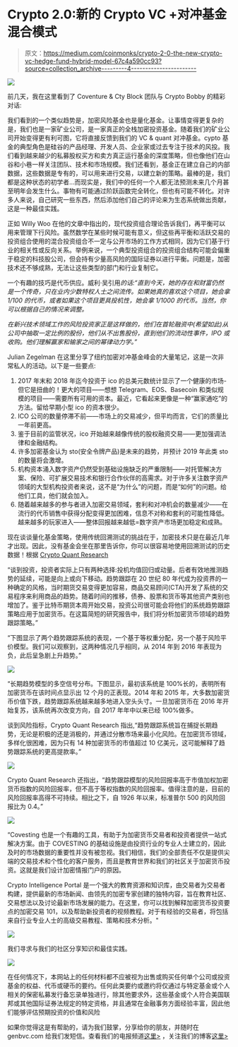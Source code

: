 # Crypto 2.0:新的 Crypto VC +对冲基金混合模式

> 原文：<https://medium.com/coinmonks/crypto-2-0-the-new-crypto-vc-hedge-fund-hybrid-model-67c4a590cc93?source=collection_archive---------4----------------------->

![](img/d42c91cad6233410bdd1fa17e96b1ec8.png)

前几天，我在这里看到了 Coventure & Cty Block 团队与 Crypto Bobby 的精彩对话:

我们看到的一个类似趋势是，加密风险基金也是量化基金。让事情变得更复杂的是，我们也是一家矿业公司，是一家真正的全栈加密投资基金。随着我们的矿业公司开始变得更有利可图，它将直接反馈到我们的 VC & quant 对冲基金。cypto 基金的典型角色是硅谷的产品经理、开发人员、企业家或过去专注于技术的风投。我们看到越来越少的私募股权买方和卖方真正运行基金的深度策略，但也像他们在山谷和小巷一样关注团队、技术和市场规模。我们还看到，基金正在建立自己的内部数据，这些数据是专有的，可以用来进行交易，以建立新的策略。最棒的是，我们都是这种状态的初学者…而现实是，我们中的任何一个人都无法预测未来几个月甚至明年会发生什么。事物有可能通过阶跃函数完全转化，但也有可能不转化。对许多人来说，自己研究一些东西，然后添加他们自己的评论来为生态系统做出贡献，这是一种最佳实践。

正如 Willy Woo 在他的文章中指出的，现代投资组合理论告诉我们，再平衡可以用来管理下行风险。虽然数学在某些时候可能有意义，但这些再平衡和活跃交易的投资组合使用的混合投资组合不一定与公开市场的工作方式相同，因为它们基于行业的相关性或反向关系。举例来说，一个典型投资组合的投资组合结构可能会偏重于稳定的科技股公司，但会持有少量高风险的国际证券以进行平衡。问题是，加密技术还不够成熟，无法让这些类型的部门和行业复制它。

一个有趣的技巧是代币供应。威利·吴引用*的话:“直到今天，她的存在和财富仍然是一个传奇，只在业内少数特权人士之间流传。如果她真的喜欢这个项目，她会拿 1/100 的代币，或者如果这个项目更具投机性，她会拿 1/1000 的代币。当然，你可以根据自己的情况来调整。*

*在新兴技术领域工作的风险投资家正是这样做的，他们在首轮融资中(希望如此)从公司中抽取一定比例的股份，他们从不出售股份，直到他们的流动性事件，IPO 或收购。他们理解赢家和输家之间的幂律动力学。”*

Julian Zegelman 在这里分享了纽约加密对冲基金峰会的大量笔记，这是一次非常私人的活动。以下是一些要点:

1.  2017 年末和 2018 年迄今投资于 ico 的总美元数统计显示了一个健康的市场-但它是扭曲的！更大的项目——想想 Telegram、EOS、Basecoin 和类似规模的项目——需要所有可用的资本。最近，它看起来更像是一种“赢家通吃”的方法。留给早期小型 ico 的资本很少。
2.  ICO 公司的数量停滞不前——市场上的交易减少，但平均而言，它们的质量比一年前更高。
3.  鉴于目前的监管状况，ico 开始越来越像传统的股权融资交易——更加强调法律和金融结构。
4.  许多加密基金认为 sto(安全令牌产品)是未来的趋势，并预计 2019 年此类 sto 的数量将会激增。
5.  机构资本涌入数字资产仍然受到基础设施缺乏的严重限制——对托管解决方案、保险、可扩展交易技术和银行合作伙伴的高需求。对于许多关注数字资产领域的大型机构投资者来说，这不是“为什么”的问题，而是“如何”的问题。给他们工具，他们就会加入。
6.  随着越来越多的参与者进入加密交易领域，套利和对冲机会的数量减少——在流行的代币销售中获得分配变得更加困难，信息不对称和套利的可能性降低。越来越多的玩家进入——整体回报越来越低=数字资产市场更加稳定和成熟。

现在谈谈量化基金策略，使用传统回溯测试的挑战在于，加密技术只是在最近几年才出现。因此，没有基金会坐在那里告诉你，你可以很容易地使用回溯测试的历史数据！根据 [Crypto Quant Research](https://cryptoquantresearch.com/research-trend-following-in-cryptocurrencies)

“谈到投资，投资者实际上只有两种选择:投机均值回归或动量。后者有效地推测趋势的延续，可能是向上或向下移动。趋势跟踪在 20 世纪 80 年代成为投资界的一种确定的风格，当时期货交易变得更加容易，商品交易顾问(CTA)开发了系统的交易程序来利用商品的趋势。随着时间的推移，债券、股票和货币等其他资产类别也增加了。鉴于比特币期货本周开始交易，投资公司很可能会将他们的系统趋势跟踪策略应用于加密货币。在这篇简短的研究报告中，我们将分析加密货币领域的趋势跟踪策略。”

“下图显示了两个趋势跟踪系统的表现，一个基于等权重分配，另一个基于风险平价模型。我们可以观察到，这两种情况几乎相同，从 2014 年到 2016 年表现为负，此后呈急剧上升趋势。”

![](img/280d7fe90345ca07661076a6189e4d62.png)

“长期趋势模型的多空信号分布。下图显示，最初该系统是 100%长的，表明所有加密货币在该时间点显示出 12 个月的正表现。2014 年和 2015 年，大多数加密货币价值下跌，趋势跟踪系统越来越多地进入空头头寸。一旦加密货币在 2016 年开始复苏，该系统再次改变方向，自 2017 年年中以来已经 100%做多。

谈到风险指标，Crypto Quant Research 指出,“趋势跟踪系统旨在捕捉长期趋势，无论是积极的还是消极的，并通过分散市场来最小化风险。在加密货币领域，多样化很困难，因为只有 14 种加密货币的市值超过 10 亿美元，这可能解释了趋势跟踪系统的更高提款率。”

![](img/dfc6f0485e020ab90f2150ec73a5fd57.png)

Crypto Quant Research 还指出，“趋势跟踪模型的风险回报率高于市值加权加密货币指数的风险回报率，但不高于等权指数的风险回报率。值得注意的是，目前的风险回报率高得不可持续。相比之下，自 1926 年以来，标准普尔 500 的风险回报比为 0.4。”

![](img/ff26939005741e1ba359850aee9dba28.png)

“Covesting 也是一个有趣的工具，有助于为加密货币交易者和投资者提供一站式解决方案。由于 COVESTING 的基础设施是由投资行业的专业人士建立的，因此及时的市场数据的重要性并没有被忽视。我们相信，我们的全部责任不仅是提供尖端的交易技术和个性化的客户服务，而且是教育世界和我们的社区关于加密货币投资。这就是我们设计加密情报门户的原因。

Crypto Intelligence Portal 是一个强大的教育资源和知识库，由交易者为交易者构建，提供最新的市场新闻、由领先的加密专家创建的独特内容，旨在教育社区、交易想法以及讨论最新市场发展的能力。在这里，你可以找到解释加密货币投资要点的加密交易 101，以及帮助新投资者的视频教程。对于有经验的交易者，将包括来自行业专业人士的高级交易教程、策略和技术分析。"

![](img/2b5daf2b899bd9791894d72d84961d64.png)

我们寻求与我们的社区分享知识和最佳实践。

![](img/784bbbf8bd63f3d5d250abc26600eb4b.png)

在任何情况下，本网站上的任何材料都不应被视为出售或购买任何单个公司或投资基金的权益、代币或硬币的要约。任何此类要约或邀约将仅通过与特定基金或个人相关的保密私募发行备忘录单独进行，除其他要求外，这些基金或个人符合美国联邦或其他国际证券法规定的特定资格，并且通常在金融事务方面经验丰富，因此他们能够评估预期投资的价值和风险

如果你觉得这是有帮助的，请为我们鼓掌，分享给你的朋友，并随时在 genbvc.com 给我们发短信。查看我们的电报频道[这里>](https://t.me/genesisblockholdings) ，关注我们的博客[这里>](/@genblockfund)